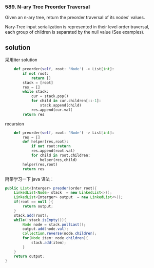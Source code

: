### 589. N-ary Tree Preorder Traversal

Given an n-ary tree, return the preorder traversal of its nodes' values.

Nary-Tree input serialization is represented in their level order traversal, each group of children is separated by the null value (See examples).

## solution

采用iter solution
```python
    def preorder(self, root: 'Node') -> List[int]:
        if not root:
            return []
        stack = [root]
        res = []
        while stack:
            cur = stack.pop()
            for child in cur.children[::-1]:
                stack.append(child)
            res.append(cur.val)
        return res 
```
recursion 
```python
    def preorder(self, root: 'Node') -> List[int]:
        res = []
        def helper(res,root):
            if not root:return
            res.append(root.val)
            for child in root.children:
                helper(res,child)
        helper(res,root)
        return res
```

附带学习一下 java 语法：
```java
public List<Interger> preoder(order root){
    LinkedList<Node> stack  = new LinkedList<>();
    LinkedList<Interger> output  = new LinkedList<>();
    if(root == null ){
        return output;
    }
    stack.add(root);
    while(!stack.isEmpty()){
        Node node = stack.pollLast();
        output.add(node.val);
        Collection.reverse(node.children);
        for(Node item: node.children){
            stack.add(item);
        }
    }
    return output;
}

```

 